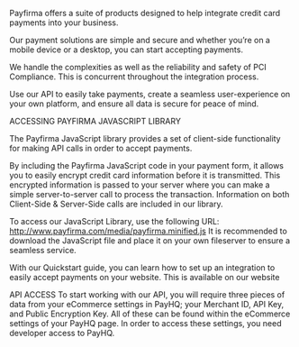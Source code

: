 Payfirma offers a suite of products designed to help integrate credit card payments into your business. 

Our payment solutions are simple and secure and whether you’re on a mobile device or a desktop, you can start accepting payments.

We handle the complexities as well as the reliability and safety of PCI Compliance. This is concurrent throughout the integration process.

Use our API to easily take payments, create a seamless user-experience on your own platform, and ensure all data is secure for peace of mind.


ACCESSING PAYFIRMA JAVASCRIPT LIBRARY

The Payfirma JavaScript library provides a set of client-side functionality for making API calls in order to accept payments.

By including the Payfirma JavaScript code in your payment form, it allows you to easily encrypt credit card information before it is transmitted. This encrypted information is passed to your server where you can make a simple server-to-server call to process the transaction. Information on both Client-Side & Server-Side calls are included in our library.

To access our JavaScript Library, use the following URL: 
http://www.payfirma.com/media/payfirma.minified.js
It is recommended to download the JavaScript file and place it on your own fileserver to ensure a seamless service.

With our Quickstart guide, you can learn how to set up an integration to easily accept payments on your website. This is available on our website

API ACCESS
To start working with our API, you will require three pieces of data from your eCommerce settings in PayHQ; your Merchant ID, API Key, and Public Encryption Key. All of these can be found within the eCommerce settings of your PayHQ page.
In order to access these settings, you need developer access to PayHQ.
